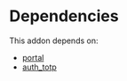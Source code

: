 # Dependencies

This addon depends on:

- [portal](https://github.com/bringout/oca-ocb-website/tree/33ba6b76d9cd1aa463f8ac53c8c5d7bc407487ed/odoo-bringout-oca-ocb-portal)
- [auth_totp](https://github.com/bringout/oca-ocb-security/tree/d486db3dff9832cee0081d5b7e568653384ccac2/odoo-bringout-oca-ocb-auth_totp)
